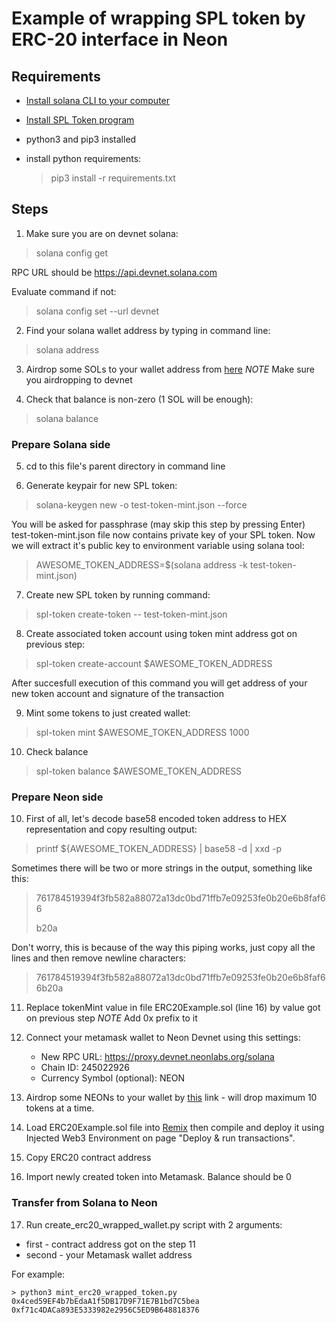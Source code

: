 # Example of wrapping SPL token by ERC-20 interface in Neon

## Requirements

  - [Install solana CLI to your computer](https://docs.solana.com/ru/cli/install-solana-cli-tools)
  - [Install SPL Token program](https://spl.solana.com/token)
  - python3 and pip3 installed
  - install python requirements:
    
    > pip3 install -r requirements.txt

## Steps

1. Make sure you are on devnet solana:
  > solana config get
  
  RPC URL should be https://api.devnet.solana.com
  
  Evaluate command if not:
  > solana config set --url devnet 

2. Find your solana wallet address by typing in command line:

  > solana address
  
3. Airdrop some SOLs to your wallet address from [here](http://solfaucet.com) *NOTE* Make sure you airdropping to devnet

4. Check that balance is non-zero (1 SOL will be enough):
  
  > solana balance

### Prepare Solana side

5. cd to this file's parent directory in command line

6. Generate keypair for new SPL token:
  > solana-keygen new -o test-token-mint.json --force
  
  You will be asked for passphrase (may skip this step by pressing Enter)
  test-token-mint.json file now contains private key of your SPL token. Now we will extract it's public key to environment variable using solana tool:
  > AWESOME_TOKEN_ADDRESS=$(solana address -k test-token-mint.json)
    
7. Create new SPL token by running command:
  > spl-token create-token -- test-token-mint.json

8. Create associated token account using token mint address got on previous step:
  > spl-token create-account $AWESOME_TOKEN_ADDRESS

  After succesfull execution of this command you will get address of your new token account and signature of the transaction

9. Mint some tokens to just created wallet:
  > spl-token mint $AWESOME_TOKEN_ADDRESS 1000

10. Check balance
  > spl-token balance $AWESOME_TOKEN_ADDRESS


### Prepare Neon side

10. First of all, let's decode base58 encoded token address to HEX representation and copy resulting output:
  > printf ${AWESOME_TOKEN_ADDRESS} | base58 -d | xxd -p

  Sometimes there will be two or more strings in the output, something like this:
  > 761784519394f3fb582a88072a13dc0bd71ffb7e09253fe0b20e6b8faf66
  >
  > b20a

  Don't worry, this is because of the way this piping works, just copy all the lines and then remove newline characters:
  > 761784519394f3fb582a88072a13dc0bd71ffb7e09253fe0b20e6b8faf66b20a

11. Replace tokenMint value in file ERC20Example.sol (line 16) by value got on previous step *NOTE* Add 0x prefix to it

12. Connect your metamask wallet to Neon Devnet using this settings:
    - New RPC URL: https://proxy.devnet.neonlabs.org/solana
    - Chain ID: 245022926
    - Currency Symbol (optional): NEON
    
13. Airdrop some NEONs to your wallet by [this](https://neonswap.live/#/get-tokens) link - will drop maximum 10 tokens at a time.
  
14. Load ERC20Example.sol file into [Remix](https://remix.ethereum.org) then compile and deploy it using Injected Web3 Environment on page "Deploy & run transactions".

15. Copy ERC20 contract address

16. Import newly created token into Metamask. Balance should be 0

### Transfer from Solana to Neon

17. Run create_erc20_wrapped_wallet.py script with 2 arguments:
  - first - contract address got on the step 11
  - second - your Metamask wallet address
  
  For example:
  
    > python3 mint_erc20_wrapped_token.py 0x4ced59EF4b7bEdaA1f5DB17D9F71E7B1bd7C5bea 0xf71c4DACa893E5333982e2956C5ED9B648818376
    

